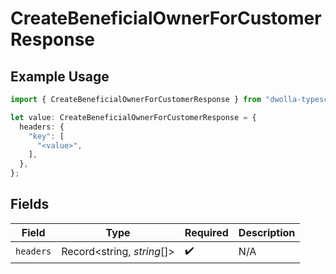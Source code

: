 # CreateBeneficialOwnerForCustomerResponse

## Example Usage

```typescript
import { CreateBeneficialOwnerForCustomerResponse } from "dwolla-typescript/models/operations";

let value: CreateBeneficialOwnerForCustomerResponse = {
  headers: {
    "key": [
      "<value>",
    ],
  },
};
```

## Fields

| Field                      | Type                       | Required                   | Description                |
| -------------------------- | -------------------------- | -------------------------- | -------------------------- |
| `headers`                  | Record<string, *string*[]> | :heavy_check_mark:         | N/A                        |